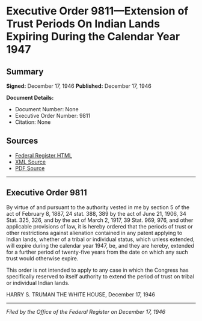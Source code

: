 # Executive Order 9811—Extension of Trust Periods On Indian Lands Expiring During the Calendar Year 1947

## Summary

**Signed:** December 17, 1946
**Published:** December 17, 1946

**Document Details:**
- Document Number: None
- Executive Order Number: 9811
- Citation: None

## Sources
- [Federal Register HTML](https://www.presidency.ucsb.edu/documents/executive-order-9811-extension-trust-periods-indian-lands-expiring-during-the-calendar)
- [XML Source](None)
- [PDF Source](None)

---

## Executive Order 9811

By virtue of and pursuant to the authority vested in me by section 5 of the act of February 8, 1887, 24 stat. 388, 389 by the act of June 21, 1906, 34 Stat. 325, 326, and by the act of March 2, 1917, 39 Stat. 969, 976, and other applicable provisions of law, it is hereby ordered that the periods of trust or other restrictions against alienation contained in any patent applying to Indian lands, whether of a tribal or individual status, which unless extended, will expire during the calendar year 1947, be, and they are hereby, extended for a further period of twenty-five years from the date on which any such trust would otherwise expire.

This order is not intended to apply to any case in which the Congress has specifically reserved to itself authority to extend the period of trust on tribal or individual Indian lands.

HARRY S. TRUMAN
THE WHITE HOUSE,
December 17, 1946

---

*Filed by the Office of the Federal Register on December 17, 1946*
